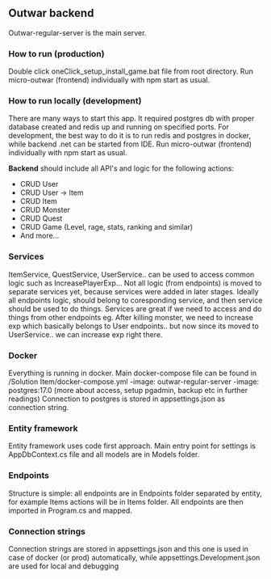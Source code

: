 ﻿## Outwar backend
Outwar-regular-server is the main server.

### How to run (production)
Double click oneClick_setup_install_game.bat file from root directory. Run micro-outwar (frontend) individually with npm start as usual.

### How to run locally (development)
There are many ways to start this app. It required postgres db with proper database created and redis up and running on specified ports.
For development, the best way to do it is to run redis and postgres in docker, while backend .net can be started from IDE. Run micro-outwar (frontend) individually with npm start as usual.

**Backend**
should include all API's and logic for the following actions:

* CRUD User
* CRUD User -> Item
* CRUD Item
* CRUD Monster
* CRUD Quest
* CRUD Game (Level, rage, stats, ranking and similar)
* And more...

### Services
ItemService, QuestService, UserService.. can be used to access common logic such as IncreasePlayerExp...
Not all logic (from endpoints) is moved to separate services yet, because services were added in later stages. Ideally all endpoints logic,
should belong to coresponding service, and then service should be used to do things. Services are great if we need to access and do things
from other endpoints eg. After killing monster, we need to increase exp which basically belongs to User endpoints.. but now since its moved to 
UserService.. we can increase exp right there.

### Docker
Everything is running in docker. Main docker-compose file can be found in /Solution Item/docker-compose.yml -image: outwar-regular-server -image: postgres:17.0 (more about access, setup pgadmin, backup etc in further readings) Connection to postgres is stored in appsettings.json as connection string.

### Entity framework
Entity framework uses code first approach. Main entry point for settings is AppDbContext.cs file and all models are in Models folder.

### Endpoints
Structure is simple: all endpoints are in Endpoints folder separated by entity, for example Items actions will be in Items folder. All endpoints are then imported in Program.cs and mapped.

### Connection strings
Connection strings are stored in appsettings.json and this one is used in case of docker (or prod) automatically, while appsettings.Development.json are used for local and debugging